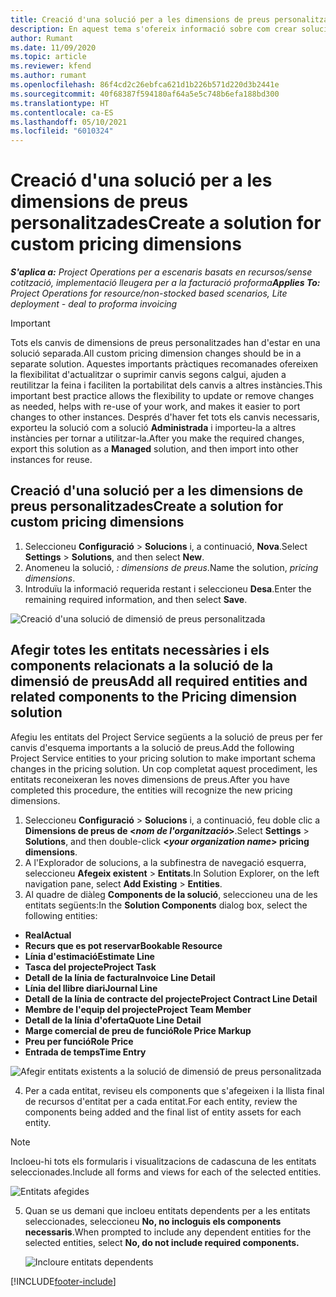 ```yaml
---
title: Creació d'una solució per a les dimensions de preus personalitzades
description: En aquest tema s'ofereix informació sobre com crear solucions per a dimensions de preus personalitzades.
author: Rumant
ms.date: 11/09/2020
ms.topic: article
ms.reviewer: kfend
ms.author: rumant
ms.openlocfilehash: 86f4cd2c26ebfca621d1b226b571d220d3b2441e
ms.sourcegitcommit: 40f68387f594180af64a5e5c748b6efa188bd300
ms.translationtype: HT
ms.contentlocale: ca-ES
ms.lasthandoff: 05/10/2021
ms.locfileid: "6010324"
---
```

# <a name="create-a-solution-for-custom-pricing-dimensions"></a><span data-ttu-id="90015-103">Creació d'una solució per a les dimensions de preus personalitzades</span><span class="sxs-lookup"><span data-stu-id="90015-103">Create a solution for custom pricing dimensions</span></span>

 <span data-ttu-id="90015-104">_**S'aplica a:** Project Operations per a escenaris basats en recursos/sense cotització, implementació lleugera per a la facturació proforma_</span><span class="sxs-lookup"><span data-stu-id="90015-104">_**Applies To:** Project Operations for resource/non-stocked based scenarios, Lite deployment - deal to proforma invoicing_</span></span> 

>[!IMPORTANT]
><span data-ttu-id="90015-105">Tots els canvis de dimensions de preus personalitzades han d'estar en una solució separada.</span><span class="sxs-lookup"><span data-stu-id="90015-105">All custom pricing dimension changes should be in a separate solution.</span></span> <span data-ttu-id="90015-106">Aquestes importants pràctiques recomanades ofereixen la flexibilitat d'actualitzar o suprimir canvis segons calgui, ajuden a reutilitzar la feina i faciliten la portabilitat dels canvis a altres instàncies.</span><span class="sxs-lookup"><span data-stu-id="90015-106">This important best practice allows the flexibility to update or remove changes as needed, helps with re-use of your work, and makes it easier to port changes to other instances.</span></span> <span data-ttu-id="90015-107">Després d'haver fet tots els canvis necessaris, exporteu la solució com a solució **Administrada** i importeu-la a altres instàncies per tornar a utilitzar-la.</span><span class="sxs-lookup"><span data-stu-id="90015-107">After you make the required changes, export this solution as a **Managed** solution, and then import into other instances for reuse.</span></span>

## <a name="create-a-solution-for-custom-pricing-dimensions"></a><span data-ttu-id="90015-108">Creació d'una solució per a les dimensions de preus personalitzades</span><span class="sxs-lookup"><span data-stu-id="90015-108">Create a solution for custom pricing dimensions</span></span>

1.  <span data-ttu-id="90015-109">Seleccioneu **Configuració** > **Solucions** i, a continuació, **Nova**.</span><span class="sxs-lookup"><span data-stu-id="90015-109">Select **Settings** > **Solutions**, and then select **New**.</span></span>
2.  <span data-ttu-id="90015-110">Anomeneu la solució, *<your organization name>: dimensions de preus*.</span><span class="sxs-lookup"><span data-stu-id="90015-110">Name the solution, *<your organization name> pricing dimensions*.</span></span>
3. <span data-ttu-id="90015-111">Introduïu la informació requerida restant i seleccioneu **Desa**.</span><span class="sxs-lookup"><span data-stu-id="90015-111">Enter the remaining required information, and then select **Save**.</span></span>

  ![Creació d'una solució de dimensió de preus personalitzada](./media/Creation-of-custom-pricing-dimension-solution.png)
 
## <a name="add-all-required-entities-and-related-components-to-the-pricing-dimension-solution"></a><span data-ttu-id="90015-113">Afegir totes les entitats necessàries i els components relacionats a la solució de la dimensió de preus</span><span class="sxs-lookup"><span data-stu-id="90015-113">Add all required entities and related components to the Pricing dimension solution</span></span>

<span data-ttu-id="90015-114">Afegiu les entitats del Project Service següents a la solució de preus per fer canvis d'esquema importants a la solució de preus.</span><span class="sxs-lookup"><span data-stu-id="90015-114">Add the following Project Service entities to your pricing solution to make important schema changes in the pricing solution.</span></span> <span data-ttu-id="90015-115">Un cop completat aquest procediment, les entitats reconeixeran les noves dimensions de preus.</span><span class="sxs-lookup"><span data-stu-id="90015-115">After you have completed this procedure, the entities will recognize the new pricing dimensions.</span></span>

1.  <span data-ttu-id="90015-116">Seleccioneu **Configuració** > **Solucions** i, a continuació, feu doble clic a **Dimensions de preus de <*nom de l'organització*>**.</span><span class="sxs-lookup"><span data-stu-id="90015-116">Select **Settings** > **Solutions**, and then double-click **<*your organization name*> pricing dimensions**.</span></span>
2.  <span data-ttu-id="90015-117">A l'Explorador de solucions, a la subfinestra de navegació esquerra, seleccioneu **Afegeix existent** > **Entitats**.</span><span class="sxs-lookup"><span data-stu-id="90015-117">In Solution Explorer, on the left navigation pane, select **Add Existing** > **Entities**.</span></span>
3.  <span data-ttu-id="90015-118">Al quadre de diàleg **Components de la solució**, seleccioneu una de les entitats següents:</span><span class="sxs-lookup"><span data-stu-id="90015-118">In the **Solution Components** dialog box, select the following entities:</span></span>
 
   - <span data-ttu-id="90015-119">**Real**</span><span class="sxs-lookup"><span data-stu-id="90015-119">**Actual**</span></span>
   - <span data-ttu-id="90015-120">**Recurs que es pot reservar**</span><span class="sxs-lookup"><span data-stu-id="90015-120">**Bookable Resource**</span></span>
   - <span data-ttu-id="90015-121">**Línia d'estimació**</span><span class="sxs-lookup"><span data-stu-id="90015-121">**Estimate Line**</span></span>
   - <span data-ttu-id="90015-122">**Tasca del projecte**</span><span class="sxs-lookup"><span data-stu-id="90015-122">**Project Task**</span></span>
   - <span data-ttu-id="90015-123">**Detall de la línia de factura**</span><span class="sxs-lookup"><span data-stu-id="90015-123">**Invoice Line Detail**</span></span>
   - <span data-ttu-id="90015-124">**Línia del llibre diari**</span><span class="sxs-lookup"><span data-stu-id="90015-124">**Journal Line**</span></span>
   - <span data-ttu-id="90015-125">**Detall de la línia de contracte del projecte**</span><span class="sxs-lookup"><span data-stu-id="90015-125">**Project Contract Line Detail**</span></span>
   - <span data-ttu-id="90015-126">**Membre de l'equip del projecte**</span><span class="sxs-lookup"><span data-stu-id="90015-126">**Project Team Member**</span></span>
   - <span data-ttu-id="90015-127">**Detall de la línia d'oferta**</span><span class="sxs-lookup"><span data-stu-id="90015-127">**Quote Line Detail**</span></span>
   - <span data-ttu-id="90015-128">**Marge comercial de preu de funció**</span><span class="sxs-lookup"><span data-stu-id="90015-128">**Role Price Markup**</span></span>
   - <span data-ttu-id="90015-129">**Preu per funció**</span><span class="sxs-lookup"><span data-stu-id="90015-129">**Role Price**</span></span>
   - <span data-ttu-id="90015-130">**Entrada de temps**</span><span class="sxs-lookup"><span data-stu-id="90015-130">**Time Entry**</span></span>
 
   ![Afegir entitats existents a la solució de dimensió de preus personalitzada](./media/Existing-entities-to-PD-solution.png)
 
 4. <span data-ttu-id="90015-132">Per a cada entitat, reviseu els components que s'afegeixen i la llista final de recursos d'entitat per a cada entitat.</span><span class="sxs-lookup"><span data-stu-id="90015-132">For each entity, review the components being added and the final list of entity assets for each entity.</span></span> 

   >[!NOTE]
   > <span data-ttu-id="90015-133">Incloeu-hi tots els formularis i visualitzacions de cadascuna de les entitats seleccionades.</span><span class="sxs-lookup"><span data-stu-id="90015-133">Include all forms and views for each of the selected entities.</span></span>

  ![Entitats afegides](./media/solution-component-selection.png)


5.  <span data-ttu-id="90015-135">Quan se us demani que incloeu entitats dependents per a les entitats seleccionades, seleccioneu **No, no incloguis els components necessaris**.</span><span class="sxs-lookup"><span data-stu-id="90015-135">When prompted to include any dependent entities for the selected entities, select **No, do not include required components.**</span></span>

    ![Incloure entitats dependents](./media/Do-not-include-required.png)


[!INCLUDE[footer-include](../includes/footer-banner.md)]